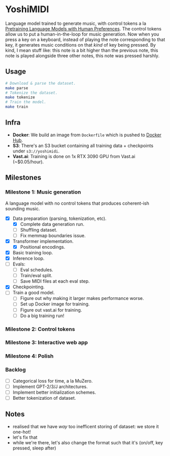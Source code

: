 # YoshiMIDI

Language model trained to generate music, with control tokens a la [Pretraining Language Models with Human Preferences](https://arxiv.org/abs/2302.08582). The control tokens allow us to put a human-in-the-loop for music generation. Now when you press a key on a keyboard, instead of playing the note corresponding to that key, it generates music conditions on that *kind* of key being pressed. By kind, I mean stuff like: this note is a bit higher than the previous note, this note is played alongside three other notes, this note was pressed harshly.

## Usage

```bash
# Download & parse the dataset.
make parse
# Tokenize the dataset.
make tokenize
# Train the model.
make train
```

## Infra
- **Docker**: We build an image from `Dockerfile` which is pushed to [Docker Hub](https://hub.docker.com/repository/docker/mishajw/yoshimidi/).
- **S3**: There's an S3 bucket containing all training data + checkpoints under `s3://yoshimidi`.
- **Vast.ai**: Training is done on 1x RTX 3090 GPU from Vast.ai (~$0.05/hour).

## Milestones

### Milestone 1: Music generation
A language model with no control tokens that produces coherent-ish sounding music.

- [x] Data preparation (parsing, tokenization, etc).
  - [x] Complete data generation run.
  - [ ] Shuffling dataset.
  - [ ] Fix memmap boundaries issue.
- [x] Transformer implementation.
  - [x] Positional encodings.
- [x] Basic training loop.
- [x] Inference loop.
- [ ] Evals:
  - [ ] Eval schedules.
  - [ ] Train/eval split.
  - [ ] Save MIDI files at each eval step.
- [x] Checkpointing.
- [ ] Train a good model.
  - [ ] Figure out why making it larger makes performance worse.
  - [ ] Set up Docker image for training.
  - [ ] Figure out vast.ai for training.
  - [ ] Do a big training run!

### Milestone 2: Control tokens

### Milestone 3: Interactive web app

### Milestone 4: Polish

### Backlog
- [ ] Categorical loss for time, a la MuZero.
- [ ] Implement GPT-2/3/J architectures.
- [ ] Implement better initialization schemes.
- [ ] Better tokenization of dataset.

## Notes
- realised that we have *way* too inefficent storing of dataset: we store it one-hot!
- let's fix that
- while we're there, let's also change the format such that it's (on/off, key pressed, sleep after)
